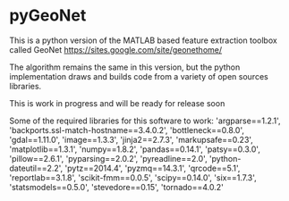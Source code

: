pyGeoNet
========

This is a python version of the MATLAB based feature extraction toolbox called GeoNet
https://sites.google.com/site/geonethome/

The algorithm remains the same in this version, but the python implementation draws and 
builds code from a variety of open sources libraries.

This is work in progress and will be ready for release soon

Some of the required libraries for this software to work:
'argparse==1.2.1', 
'backports.ssl-match-hostname==3.4.0.2', 
'bottleneck==0.8.0', 
'gdal==1.11.0', 
'image==1.3.3', 
'jinja2==2.7.3', 
'markupsafe==0.23', 
'matplotlib==1.3.1', 
'numpy==1.8.2', 
'pandas==0.14.1', 
'patsy==0.3.0', 
'pillow==2.6.1', 
'pyparsing==2.0.2', 
'pyreadline==2.0', 
'python-dateutil==2.2', 
'pytz==2014.4', 
'pyzmq==14.3.1', 
'qrcode==5.1', 
'reportlab==3.1.8', 
'scikit-fmm==0.0.5', 
'scipy==0.14.0', 
'six==1.7.3', 
'statsmodels==0.5.0', 
'stevedore==0.15', 
'tornado==4.0.2'
